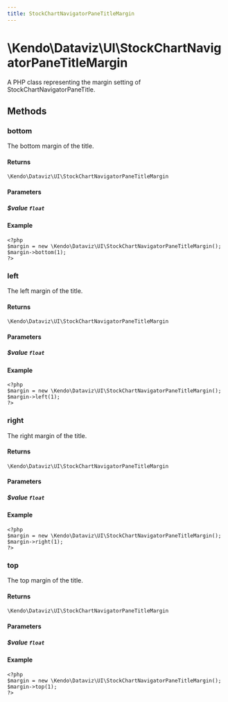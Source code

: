 ```yaml
---
title: StockChartNavigatorPaneTitleMargin
---
```


# \Kendo\Dataviz\UI\StockChartNavigatorPaneTitleMargin

A PHP class representing the margin setting of StockChartNavigatorPaneTitle.


## Methods

### bottom
The bottom margin of the title.

#### Returns
`\Kendo\Dataviz\UI\StockChartNavigatorPaneTitleMargin`

#### Parameters

##### $value `float`



#### Example 
    <?php
    $margin = new \Kendo\Dataviz\UI\StockChartNavigatorPaneTitleMargin();
    $margin->bottom(1);
    ?>

### left
The left margin of the title.

#### Returns
`\Kendo\Dataviz\UI\StockChartNavigatorPaneTitleMargin`

#### Parameters

##### $value `float`



#### Example 
    <?php
    $margin = new \Kendo\Dataviz\UI\StockChartNavigatorPaneTitleMargin();
    $margin->left(1);
    ?>

### right
The right margin of the title.

#### Returns
`\Kendo\Dataviz\UI\StockChartNavigatorPaneTitleMargin`

#### Parameters

##### $value `float`



#### Example 
    <?php
    $margin = new \Kendo\Dataviz\UI\StockChartNavigatorPaneTitleMargin();
    $margin->right(1);
    ?>

### top
The top margin of the title.

#### Returns
`\Kendo\Dataviz\UI\StockChartNavigatorPaneTitleMargin`

#### Parameters

##### $value `float`



#### Example 
    <?php
    $margin = new \Kendo\Dataviz\UI\StockChartNavigatorPaneTitleMargin();
    $margin->top(1);
    ?>

